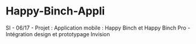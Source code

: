 # Happy-Binch-Appli
SI - 06/17 - Projet : Application mobile : Happy Binch et Happy Binch Pro - Intégration design et prototypage Invision
